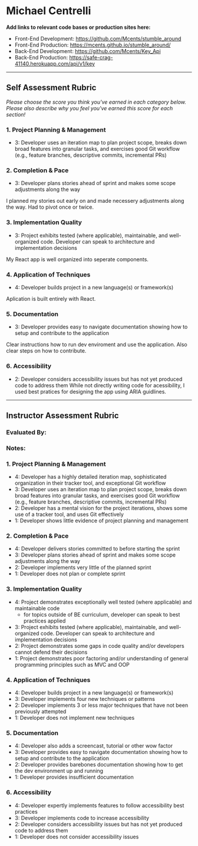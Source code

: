 # Michael Centrelli

**Add links to relevant code bases or production sites here:**

* Front-End Development: https://github.com/Mcents/stumble_around
* Front-End Production: https://mcents.github.io/stumble_around/
* Back-End Development: https://github.com/Mcents/Key_Api
* Back-End Production: https://safe-crag-41140.herokuapp.com/api/v1/key

---------------

Self Assessment Rubric
------------

_Please choose the score you think you've earned in each category below. Please also describe why you feel you've earned this score for each section!_

### 1. Project Planning & Management
*   3: Developer uses an iteration map to plan project scope, breaks down broad features into granular tasks, and exercises good Git workflow (e.g., feature branches, descriptive commits, incremental PRs)


### 2. Completion & Pace
*   3: Developer plans stories ahead of sprint and makes some scope adjustments along the way

I planned my stories out early on and made necessery adjustments along the way. Had to pivot once or twice. 

### 3. Implementation Quality
*   3: Project exhibits tested (where applicable), maintainable, and well-organized code. Developer can speak to architecture and implementation decisions

My React app is well organized into seperate components. 

### 4. Application of Techniques
*   4: Developer builds project in a new language(s) or framework(s)

Aplication is built entirely with React. 

### 5. Documentation
*   3: Developer provides easy to navigate documentation showing how to setup and contribute to the application

Clear instructions how to run dev enviroment and use the application. Also clear steps on how to contribute. 

### 6. Accessibility
*   2: Developer considers accessibility issues but has not yet produced code to address them
While not directly writing code for acessibility, I used best pratices for designing the app using ARIA guidlines.  

---------------


Instructor Assessment Rubric
------------

### Evaluated By:

### Notes:

### 1. Project Planning & Management

*   4: Developer has a highly detailed iteration map, sophisticated organization in their tracker tool, and exceptional Git workflow
*   3: Developer uses an iteration map to plan project scope, breaks down broad features into granular tasks, and exercises good Git workflow (e.g., feature branches, descriptive commits, incremental PRs)
*   2: Developer has a mental vision for the project iterations, shows some use of a tracker tool, and uses Git effectively
*   1: Developer shows little evidence of project planning and management

### 2. Completion & Pace

*   4: Developer delivers stories committed to before starting the sprint
*   3: Developer plans stories ahead of sprint and makes some scope adjustments along the way
*   2: Developer implements very little of the planned sprint
*   1: Developer does not plan or complete sprint

### 3. Implementation Quality

*   4: Project demonstrates exceptionally well tested (where applicable) and maintainable code
      * for topics outside of BE curriculum, developer can speak to best practices applied
*   3: Project exhibits tested (where applicable), maintainable, and well-organized code. Developer can speak to architecture and implementation decisions
*   2: Project demonstrates some gaps in code quality and/or developers cannot defend their decisions
*   1: Project demonstrates poor factoring and/or understanding of general programming principles such as MVC and OOP

### 4. Application of Techniques

*   4: Developer builds project in a new language(s) or framework(s)
*   3: Developer implements four new techniques or patterns
*   2: Developer implements 3 or less major techniques that have not been previously attempted
*   1: Developer does not implement new techniques

### 5. Documentation

*   4: Developer also adds a screencast, tutorial or other wow factor
*   3: Developer provides easy to navigate documentation showing how to setup and contribute to the application
*   2: Developer provides barebones documentation showing how to get the dev environment up and running
*   1: Developer provides insufficient documentation

### 6. Accessibility

*   4: Developer expertly implements features to follow accessibility best practices
*   3: Developer implements code to increase accessibility
*   2: Developer considers accessibility issues but has not yet produced code to address them
*   1: Developer does not consider accessibility issues

